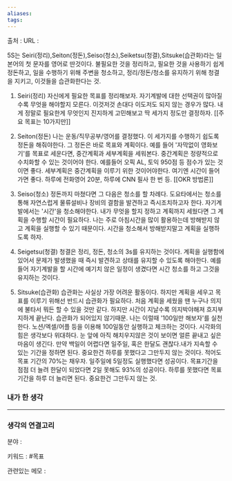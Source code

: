 ```yaml
---
aliases: 
tags:
---
```

출처 : 
URL : 

5S는 Seiri(정리),Seiton(정돈),Seiso(청소),Seiketsu(청결),Sitsuke(습관화)라는 일본어의 첫 문자를 영어로 딴것이다. 불필요한 것을 정리하고, 필요한 것을 사용하기 쉽게 정돈하고, 일을 수행하기 위해 주변을 청소하고, 정리/정돈/청소를 유지하기 위해 청결을 지키고, 이것들을 습관화한다는 것.

1. Seiri(정리) 자신에게 필요한 목표를 정리해보자. 자기계발에 대한 선택권이 많아질수록 무엇을 해야할지 모른다. 이것저것 손대다 이도저도 되지 않는 경우가 많다. 내게 정말로 필요한게 무엇인지 진지하게 고민해보고 딱 세가지 정도만 결정하자. [[주요 목표는 10가지만]]

2. Seiton(정돈) 나는 운동/직무공부/영어를 결정했다. 이 세가지를 수행하기 쉽도록 정돈을 해줘야한다. 그 정돈은 바로 목표와 계획이다. 예를 들어 '자막없이 영화보기'를 목표로 세운다면, 중간계획과 세부계획을 세워본다. 중간계획은 정량적으로 수치화할 수 있는 것이어야 한다. 예를들어 오픽 AL, 토익 950점 등 점수가 있는 것이면 좋다. 세부계획은 중간계획을 이루기 위한 것이어야한다. 여기엔 시간이 들어가면 좋다. 하루에 전화영어 20분, 하루에 CNN 필사 한 번 등. [[OKR 방법론]]

3. Seiso(청소) 정돈까지 마쳤다면 그 다음은 청소를 할 차례다. 도요타에서는 청소를 통해 자연스럽게 물류설비나 장비의 결함을 발견하고 즉시조치하고자 한다. 자기계발에서는 '시간'을 청소해야한다. 내가 무엇을 할지 정하고 계획까지 세웠다면 그 계획을 수행할 시간이 필요하다. 나는 주로 아침시간을 많이 활용하는데 방해받지 않고 계획을 실행할 수 있기 때문이다. 시간을 청소해서 방해받지말고 계획을 실행하도록 하자.

4. Seigetsu(청결) 청결은 정리, 정돈, 청소의 3s를 유지하는 것이다. 계획을 실행함에 있어서 문제가 발생했을 때 즉시 발견하고 상태를 유지할 수 있도록 해야한다. 예를 들어 자기계발을 할 시간에 예기치 않은 일정이 생겼다면 시간 청소를 하고 그것을 유지하는 것이다.

5. Sitsuke(습관화) 습관화는 사실상 가장 어려운 활동이다. 하지만 계획을 세우고 목표를 이루기 위해선 반드시 습관화가 필요하다. 처음 계획을 세웠을 땐 누구나 의지에 불타서 뭐든 할 수 있을 것만 같다. 하지만 시간이 지날수록 의지박야해져 흐지부지하게 끝난다. 습관화가 되어있지 않기때문. 나는 이럴때 '100일만 해보자'를 실천한다. 노션/엑셀/어플 등을 이용해 100일동안 실행하고 체크하는 것이다. 시각화의 힘은 생각보다 위대하다. 눈 앞에 아직 해치우지않은 것이 보이면 얼른 끝내고 싶은 마음이 생긴다. 만약 백일이 어렵다면 일주일, 혹은 한달도 괜찮다.내가 지속할 수 있는 기간을 정하면 된다. 중요한건 하루를 못했다고 그만두지 않는 것이다. 적어도 목표 기간의 70%는 채우자. 일주일에 5일정도 실행했다면 성공이다. 목표기간을 점점 더 늘려 한달이 되었다면 2일 못해도 93%의 성공이다. 하루를 못했다면 목표기간을 하루 더 늘리면 된다. 중요한건 그만두지 않는 것.



### 내가 한 생각

---
### 생각의 연결고리
분야 : 

키워드 : #목표


관련있는 메모 : 
